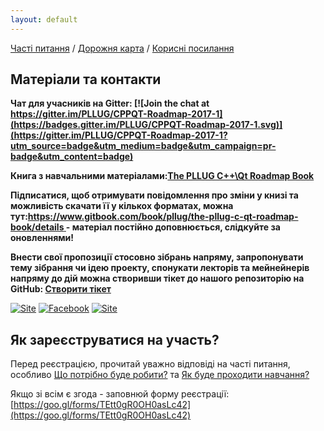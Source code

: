 ```yaml
---
layout: default
---
```


[Часті питання](faq) / [Дорожня карта](roadmap) / [Корисні посилання](links)

## Матеріали та контакти

**Чат для учасників на Gitter: [![Join the chat at https://gitter.im/PLLUG/CPPQT-Roadmap-2017-1](https://badges.gitter.im/PLLUG/CPPQT-Roadmap-2017-1.svg)](https://gitter.im/PLLUG/CPPQT-Roadmap-2017-1?utm_source=badge&utm_medium=badge&utm_campaign=pr-badge&utm_content=badge)**

**Книга з навчальними матеріалами:[The PLLUG C++\Qt Roadmap Book](https://pllug.gitbooks.io/the-pllug-c-qt-roadmap-book/content/)**

**Підписатися, щоб отримувати повідомлення про зміни у книзі та можливість скачати її у кількох форматах, можна тут:[https://www.gitbook.com/book/pllug/the-pllug-c-qt-roadmap-book/details ](https://www.gitbook.com/book/pllug/the-pllug-c-qt-roadmap-book/details ) - матеріал постійно доповнюється, слідкуйте за оновленнями!**

**Внести свої пропозиції стосовно зібрань напряму, запропонувати тему зібрання чи ідею проекту, спонукати лекторів та мейнейнерів напряму до дій можна створивши тікет до нашого репозиторію на GitHub: [Створити тікет](https://github.com/PLLUG/CPPQT-Roadmap-2017-1/issues)**

[![Site ](https://img.shields.io/badge/site%3A-pllug.org.ua-green.svg)](http://pllug.org.ua)
[![Facebook ](https://img.shields.io/badge/Facebook%3A-www.facebook.com%2FPLLUGcommunity-blue.svg)](https://www.facebook.com/PLLUGcommunity)
[![Site ](https://img.shields.io/badge/e--mail%3A-info%40pllug.org.ua-orange.svg)](mailto:info@pllug.org.ua)

## Як зареєструватися на участь?
Перед реєстрацією, прочитай уважно відповіді на часті питання, особливо [Що потрібно буде робити?](faq) та [Як буде проходити навчання?](faq)

Якщо зі всім є згода - заповнюй форму реєстрації: [https://goo.gl/forms/TEtt0gR0OH0asLc42](https://goo.gl/forms/TEtt0gR0OH0asLc42)



